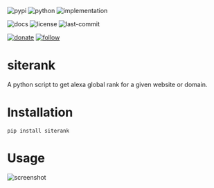 ![pypi](https://img.shields.io/pypi/v/siterank.svg)
![python](https://img.shields.io/pypi/pyversions/siterank.svg)
![implementation](https://img.shields.io/pypi/implementation/siterank.svg)
<!-- https://img.shields.io/travis/prahladyeri/siterank/master.svg -->
![docs](https://readthedocs.org/projects/siterank/badge/?version=latest)
![license](https://img.shields.io/github/license/prahladyeri/siterank.svg)
![last-commit](https://img.shields.io/github/last-commit/prahladyeri/siterank.svg)
<!--![commit-activity](https://img.shields.io/github/commit-activity/w/prahladyeri/siterank.svg)-->
[![donate](https://img.shields.io/badge/-Donate-blue.svg?logo=paypal)](https://www.paypal.com/cgi-bin/webscr?cmd=_s-xclick&hosted_button_id=JM8FUXNFUK6EU)
[![follow](https://img.shields.io/twitter/follow/prahladyeri.svg?style=social)](https://twitter.com/prahladyeri)
# siterank
A python script to get alexa global rank for a given website or domain.

# Installation

	pip install siterank

# Usage

![screenshot](https://raw.githubusercontent.com/prahladyeri/siterank/master/screenshot.png)
